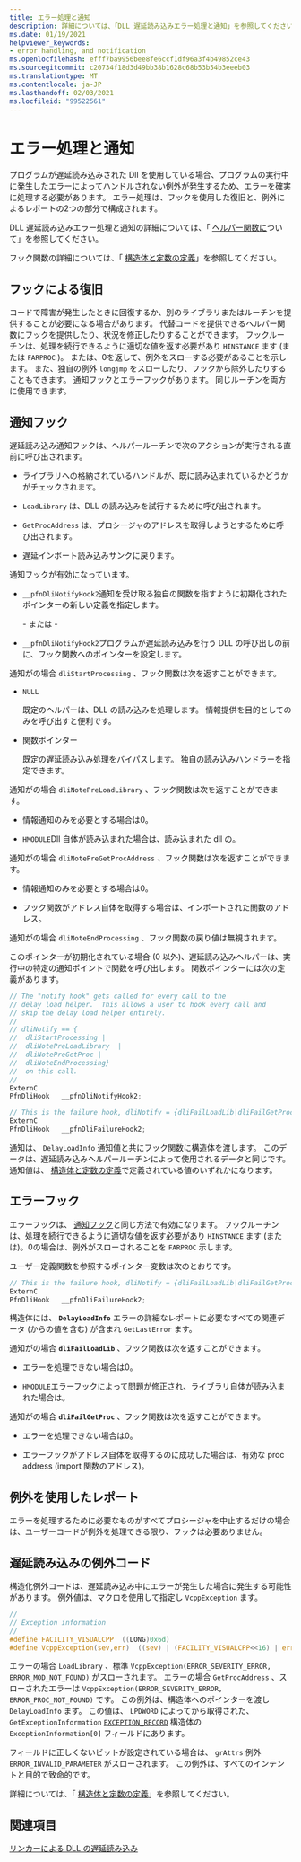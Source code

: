 ```yaml
---
title: エラー処理と通知
description: 詳細については、「DLL 遅延読み込みエラー処理と通知」を参照してください。
ms.date: 01/19/2021
helpviewer_keywords:
- error handling, and notification
ms.openlocfilehash: efff7ba9956bee8fe6ccf1df96a3f4b49852ce43
ms.sourcegitcommit: c20734f18d3d49bb38b1628c68b53b54b3eeeb03
ms.translationtype: MT
ms.contentlocale: ja-JP
ms.lasthandoff: 02/03/2021
ms.locfileid: "99522561"
---
```

# <a name="error-handling-and-notification"></a>エラー処理と通知

プログラムが遅延読み込みされた Dll を使用している場合、プログラムの実行中に発生したエラーによってハンドルされない例外が発生するため、エラーを確実に処理する必要があります。 エラー処理は、フックを使用した復旧と、例外によるレポートの2つの部分で構成されます。

DLL 遅延読み込みエラー処理と通知の詳細については、「 [ヘルパー関数に](understanding-the-helper-function.md)ついて」を参照してください。

フック関数の詳細については、「 [構造体と定数の定義](understanding-the-helper-function.md#structure-and-constant-definitions)」を参照してください。

## <a name="recovery-through-a-hook"></a>フックによる復旧

コードで障害が発生したときに回復するか、別のライブラリまたはルーチンを提供することが必要になる場合があります。 代替コードを提供できるヘルパー関数にフックを提供したり、状況を修正したりすることができます。 フックルーチンは、処理を続行できるように適切な値を返す必要があり `HINSTANCE` ます (または `FARPROC` )。 または、0を返して、例外をスローする必要があることを示します。 また、独自の例外 `longjmp` をスローしたり、フックから除外したりすることもできます。 通知フックとエラーフックがあります。 同じルーチンを両方に使用できます。

## <a name="notification-hooks"></a><a name="notification-hooks"></a> 通知フック

遅延読み込み通知フックは、ヘルパールーチンで次のアクションが実行される直前に呼び出されます。

- ライブラリへの格納されているハンドルが、既に読み込まれているかどうかがチェックされます。

- `LoadLibrary` は、DLL の読み込みを試行するために呼び出されます。

- `GetProcAddress` は、プロシージャのアドレスを取得しようとするために呼び出されます。

- 遅延インポート読み込みサンクに戻ります。

通知フックが有効になっています。

- `__pfnDliNotifyHook2`通知を受け取る独自の関数を指すように初期化されたポインターの新しい定義を指定します。

   \- または -

- `__pfnDliNotifyHook2`プログラムが遅延読み込みを行う DLL の呼び出しの前に、フック関数へのポインターを設定します。

通知がの場合 `dliStartProcessing` 、フック関数は次を返すことができます。

- `NULL`

   既定のヘルパーは、DLL の読み込みを処理します。 情報提供を目的としてのみを呼び出すと便利です。

- 関数ポインター

   既定の遅延読み込み処理をバイパスします。 独自の読み込みハンドラーを指定できます。

通知がの場合 `dliNotePreLoadLibrary` 、フック関数は次を返すことができます。

- 情報通知のみを必要とする場合は0。

- `HMODULE`Dll 自体が読み込まれた場合は、読み込まれた dll の。

通知がの場合 `dliNotePreGetProcAddress` 、フック関数は次を返すことができます。

- 情報通知のみを必要とする場合は0。

- フック関数がアドレス自体を取得する場合は、インポートされた関数のアドレス。

通知がの場合 `dliNoteEndProcessing` 、フック関数の戻り値は無視されます。

このポインターが初期化されている場合 (0 以外)、遅延読み込みヘルパーは、実行中の特定の通知ポイントで関数を呼び出します。 関数ポインターには次の定義があります。

```C
// The "notify hook" gets called for every call to the
// delay load helper.  This allows a user to hook every call and
// skip the delay load helper entirely.
//
// dliNotify == {
//  dliStartProcessing |
//  dliNotePreLoadLibrary  |
//  dliNotePreGetProc |
//  dliNoteEndProcessing}
//  on this call.
//
ExternC
PfnDliHook   __pfnDliNotifyHook2;

// This is the failure hook, dliNotify = {dliFailLoadLib|dliFailGetProc}
ExternC
PfnDliHook   __pfnDliFailureHook2;
```

通知は、 `DelayLoadInfo` 通知値と共にフック関数に構造体を渡します。 このデータは、遅延読み込みヘルパールーチンによって使用されるデータと同じです。 通知値は、 [構造体と定数の定義](understanding-the-helper-function.md#structure-and-constant-definitions)で定義されている値のいずれかになります。

## <a name="failure-hooks"></a><a name="failure-hooks"></a> エラーフック

エラーフックは、 [通知フック](#notification-hooks)と同じ方法で有効になります。 フックルーチンは、処理を続行できるように適切な値を返す必要があり `HINSTANCE` ます (または)。0の場合は、例外がスローされることを `FARPROC` 示します。

ユーザー定義関数を参照するポインター変数は次のとおりです。

```C
// This is the failure hook, dliNotify = {dliFailLoadLib|dliFailGetProc}
ExternC
PfnDliHook   __pfnDliFailureHook2;
```

構造体には、 **`DelayLoadInfo`** エラーの詳細なレポートに必要なすべての関連データ (からの値を含む) が含まれ `GetLastError` ます。

通知がの場合 **`dliFailLoadLib`** 、フック関数は次を返すことができます。

- エラーを処理できない場合は0。

- `HMODULE`エラーフックによって問題が修正され、ライブラリ自体が読み込まれた場合は。

通知がの場合 **`dliFailGetProc`** 、フック関数は次を返すことができます。

- エラーを処理できない場合は0。

- エラーフックがアドレス自体を取得するのに成功した場合は、有効な proc address (import 関数のアドレス)。

## <a name="report-by-using-an-exception"></a>例外を使用したレポート

エラーを処理するために必要なものがすべてプロシージャを中止するだけの場合は、ユーザーコードが例外を処理できる限り、フックは必要ありません。

## <a name="delay-load-exception-codes"></a><a name="delay-load-exception-codes"></a> 遅延読み込みの例外コード

構造化例外コードは、遅延読み込み中にエラーが発生した場合に発生する可能性があります。 例外値は、マクロを使用して指定し `VcppException` ます。

```C
//
// Exception information
//
#define FACILITY_VISUALCPP  ((LONG)0x6d)
#define VcppException(sev,err)  ((sev) | (FACILITY_VISUALCPP<<16) | err)
```

エラーの場合 `LoadLibrary` 、標準 `VcppException(ERROR_SEVERITY_ERROR, ERROR_MOD_NOT_FOUND)` がスローされます。 エラーの場合 `GetProcAddress` 、スローされたエラーは `VcppException(ERROR_SEVERITY_ERROR, ERROR_PROC_NOT_FOUND)` です。 この例外は、構造体へのポインターを渡し `DelayLoadInfo` ます。 この値は、 `LPDWORD` によってから取得された、 `GetExceptionInformation` [`EXCEPTION_RECORD`](/windows/win32/api/winnt/ns-winnt-exception_record) 構造体の `ExceptionInformation[0]` フィールドにあります。

フィールドに正しくないビットが設定されている場合は、 `grAttrs` 例外 `ERROR_INVALID_PARAMETER` がスローされます。 この例外は、すべてのインテントと目的で致命的です。

詳細については、「 [構造体と定数の定義](understanding-the-helper-function.md#structure-and-constant-definitions)」を参照してください。

## <a name="see-also"></a>関連項目

[リンカーによる DLL の遅延読み込み](linker-support-for-delay-loaded-dlls.md)
